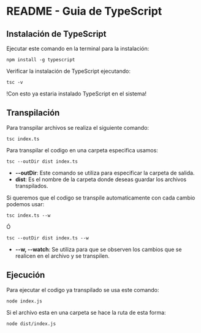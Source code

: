 # README - Guia de TypeScript

## Instalación de TypeScript
Ejecutar este comando en la terminal para la instalación:

```shell
npm install -g typescript 
```

Verificar la instalación de TypeScript ejecutando:

```shell
tsc -v 
```

!Con esto ya estaria instalado TypeScript en el sistema!

## Transpilación
Para transpilar archivos se realiza el siguiente comando:

```shell
tsc index.ts 
```

Para transpilar el codigo en una carpeta especifica usamos:

```shell
tsc --outDir dist index.ts 
```

- **--outDir**: Este comando se utiliza para especificar la carpeta de salida.
- **dist**: Es el nombre de la carpeta donde deseas guardar los archivos transpilados.

Si queremos que el codigo se transpile automaticamente con cada cambio podemos usar:

```shell
tsc index.ts --w 
```
 Ó
```shell
tsc --outDir dist index.ts --w  
```

- **--w, --watch**: Se utiliza para que se observen los cambios que se realicen en el archivo y se transpilen.

## Ejecución
Para ejecutar el codigo ya transpilado se usa este comando:

```shell
node index.js 
```

Si el archivo esta en una carpeta se hace la ruta de esta forma:

```shell
node dist/index.js
```

